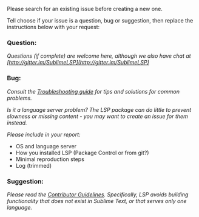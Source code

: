 Please search for an existing issue before creating a new one.

Tell choose if your issue is a question, bug or suggestion, then replace the instructions below with your request:

### Question:

*Questions (if complete) are welcome here, although we also have chat at [http://gitter.im/SublimeLSP](http://gitter.im/SublimeLSP)*

### Bug:

*Consult the [Troubleshooting guide](https://lsp.readthedocs.io/en/latest/#troubleshooting) for tips and solutions for common problems.*

*Is it a language server problem? The LSP package can do little to prevent slowness or missing content - you may want to create an issue for them instead.*

*Please include in your report:*

* OS and language server
* How you installed LSP (Package Control or from git?)
* Minimal reproduction steps
* Log (trimmed)


### Suggestion:

*Please read the [Contributor Guidelines](https://github.com/tomv564/LSP/blob/master/CONTRIBUTING.md). Specifically, LSP avoids building functionality that does not exist in Sublime Text, or that serves only one language.*